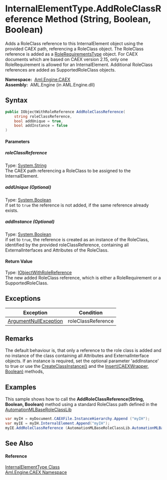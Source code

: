 InternalElementType.AddRoleClassReference Method (String, Boolean, Boolean)
===========================================================================
Adds a RoleClass reference to this InternalElement object using the provided CAEX path, referencing a RoleClass object. The RoleClass reference is added as a [RoleRequirementsType][1] object. For CAEX documents which are based on CAEX version 2.15, only one RoleRequirement is allowed for an InternalElement. Additional RoleClass references are added as SupportedRoleClass objects.

  **Namespace:**  [Aml.Engine.CAEX][2]  
  **Assembly:**  AML.Engine (in AML.Engine.dll)

Syntax
------

```csharp
public IObjectWithRoleReference AddRoleClassReference(
	string roleClassReference,
	bool addUnique = true,
	bool addInstance = false
)
```

#### Parameters

##### *roleClassReference*
Type: [System.String][3]  
 The CAEX path referencing a RoleClass to be assigned to the InternalElement.

##### *addUnique* (Optional)
Type: [System.Boolean][4]  
 if set to `true` the reference is not added, if the same reference already exists.

##### *addInstance* (Optional)
Type: [System.Boolean][4]  
 if set to `true`, the reference is created as an instance of the RoleClass, identified by the provided roleClassReference, containing all ExternalInterfaces and Attributes of the RoleClass.

#### Return Value
Type: [IObjectWithRoleReference][5]  
 The new added RoleClass reference, which is either a RoleRequirement or a SupportedRoleClass. 

Exceptions
----------

Exception                  | Condition          
-------------------------- | ------------------ 
[ArgumentNullException][6] | roleClassReference 


Remarks
-------
 The default behaviour is, that only a reference to the role class is added and no instance of the class containing all Attributes and ExternalInterface objects. If an instance is required, set the optional parameter 'addInstance' to true or use the [CreateClassInstance()][7] and the [Insert(CAEXWrapper, Boolean)][8] methods, 

Examples
--------
 This sample shows how to call the **AddRoleClassReference(String, Boolean, Boolean)** method using a standard RoleClass path defined in the [AutomationMLBaseRoleClassLib][9]
```csharp
var myIH = myDocument.CAEXFile.InstanceHierarchy.Append ("myIH");
var myIE = myIH.InternalElement.Append("myIH");
myIE.AddRoleClassReference (AutomationMLBaseRoleClassLib.AutomationMLBaseRole);
```


See Also
--------

#### Reference
[InternalElementType Class][10]  
[Aml.Engine.CAEX Namespace][2]  

[1]: ../RoleRequirementsType/README.md
[2]: ../README.md
[3]: https://docs.microsoft.com/dotnet/api/system.string
[4]: https://docs.microsoft.com/dotnet/api/system.boolean
[5]: ../IObjectWithRoleReference/README.md
[6]: https://docs.microsoft.com/dotnet/api/system.argumentnullexception
[7]: ../RoleFamilyType/CreateClassInstance.md
[8]: Insert.md
[9]: ../../Aml.Engine.AmlObjects/AutomationMLBaseRoleClassLib/README.md
[10]: README.md
[11]: https://www.automationml.org
[12]: ../../icons/logoShade.png